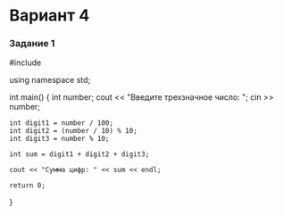 # Вариант 4

### Задание 1

#include <iostream>

using namespace std;

int main()
{
    int number;
    cout << "Введите трехзначное число: ";
    cin >> number;

    int digit1 = number / 100;          
    int digit2 = (number / 10) % 10;    
    int digit3 = number % 10;           

    int sum = digit1 + digit2 + digit3; 

    cout << "Сумма цифр: " << sum << endl;

    return 0;
}
